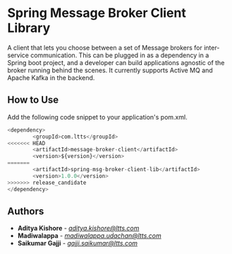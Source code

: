 # Spring Message Broker Client Library
A client that lets you choose between a set of Message brokers for inter-service communication.
This can be plugged in as a dependency in a Spring boot project, and a developer can build applications agnostic of the broker running behind the scenes.
It currently supports Active MQ and Apache Kafka in the backend.

## How to Use 
Add the following code snippet to your application's pom.xml.

```python
<dependency>
		<groupId>com.ltts</groupId>
<<<<<<< HEAD
		<artifactId>message-broker-client</artifactId>
		<version>${version}</version>
=======
		<artifactId>spring-msg-broker-client-lib</artifactId>
		<version>1.0.0</version>
>>>>>>> release_candidate
</dependency>
```

## Authors
* **Aditya Kishore** - *aditya.kishore@ltts.com*
* **Madiwalappa** - *madiwalappa.udachan@ltts.com*
* **Saikumar Gajji** - *gajji.saikumar@ltts.com*
